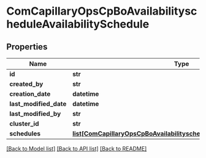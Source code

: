 # ComCapillaryOpsCpBoAvailabilityscheduleAvailabilitySchedule

## Properties
Name | Type | Description | Notes
------------ | ------------- | ------------- | -------------
**id** | **str** |  | [optional] 
**created_by** | **str** |  | [optional] 
**creation_date** | **datetime** |  | [optional] 
**last_modified_date** | **datetime** |  | [optional] 
**last_modified_by** | **str** |  | [optional] 
**cluster_id** | **str** |  | 
**schedules** | [**list[ComCapillaryOpsCpBoAvailabilityscheduleAvailabilityTaskSchedule]**](ComCapillaryOpsCpBoAvailabilityscheduleAvailabilityTaskSchedule.md) |  | [optional] 

[[Back to Model list]](../README.md#documentation-for-models) [[Back to API list]](../README.md#documentation-for-api-endpoints) [[Back to README]](../README.md)

